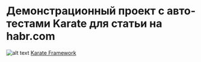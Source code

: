 # Демонстрационный проект c авто-тестами Karate для статьи на habr.com
![alt text](https://habrastorage.org/webt/y-/v_/tg/y-v_tgwyrpua94otsgmiq5lr9qw.jpeg "Karate")
[Karate Framework](https://github.com/intuit/karate)
